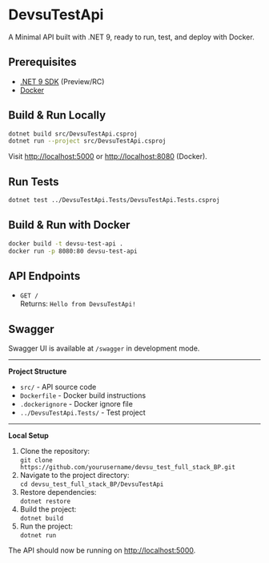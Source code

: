 # DevsuTestApi

A Minimal API built with .NET 9, ready to run, test, and deploy with Docker.

## Prerequisites

- [.NET 9 SDK](https://dotnet.microsoft.com/download/dotnet/9.0) (Preview/RC)
- [Docker](https://www.docker.com/get-started)

## Build & Run Locally

```sh
dotnet build src/DevsuTestApi.csproj
dotnet run --project src/DevsuTestApi.csproj
```

Visit [http://localhost:5000](http://localhost:5000) or [http://localhost:8080](http://localhost:8080) (Docker).

## Run Tests

```sh
dotnet test ../DevsuTestApi.Tests/DevsuTestApi.Tests.csproj
```

## Build & Run with Docker

```sh
docker build -t devsu-test-api .
docker run -p 8080:80 devsu-test-api
```

## API Endpoints

- `GET /`  
  Returns: `Hello from DevsuTestApi!`

## Swagger

Swagger UI is available at `/swagger` in development mode.

---

**Project Structure**

- `src/` - API source code
- `Dockerfile` - Docker build instructions
- `.dockerignore` - Docker ignore file
- `../DevsuTestApi.Tests/` - Test project

---

**Local Setup**

1. Clone the repository:  
   `git clone https://github.com/yourusername/devsu_test_full_stack_BP.git`
2. Navigate to the project directory:  
   `cd devsu_test_full_stack_BP/DevsuTestApi`
3. Restore dependencies:  
   `dotnet restore`
4. Build the project:  
   `dotnet build`
5. Run the project:  
   `dotnet run`

The API should now be running on [http://localhost:5000](http://localhost:5000).
